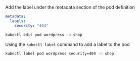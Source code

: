 Add the label under the metadata section of the pod definition

```yaml
metadata:
  labels:
    security: "404"
```

```bash
kubectl edit pod wordpress -n shop
```

Using the `kubectl label` command to add a label to the pod
```bash
kubectl label pod wordpress security=404 -n shop
```
